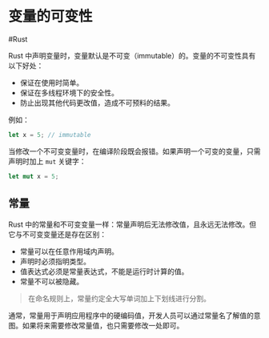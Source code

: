 # 变量的可变性
#Rust

Rust 中声明变量时，变量默认是不可变（immutable）的。变量的不可变性具有以下好处：

+ 保证在使用时简单。
+ 保证在多线程环境下的安全性。
+ 防止出现其他代码更改值，造成不可预料的结果。

例如：

```rust
let x = 5; // immutable
```

当修改一个不可变变量时，在编译阶段既会报错。如果声明一个可变的变量，只需声明时加上 `mut` 关键字：

```rust
let mut x = 5;
```

## 常量

Rust 中的常量和不可变变量一样：常量声明后无法修改值，且永远无法修改。但它与不可变变量还是存在区别：

+ 常量可以在任意作用域内声明。
+ 声明时必须指明类型。
+ 值表达式必须是常量表达式，不能是运行时计算的值。
+ 常量不可以被隐藏。

> 在命名规则上，常量约定全大写单词加上下划线进行分割。

通常，常量用于声明应用程序中的硬编码值，开发人员可以通过常量名了解值的意图。如果将来需要修改常量值，也只需要修改一处即可。

